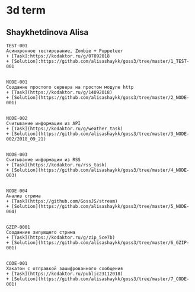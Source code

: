 # 3d term
## Shaykhetdinova Alisa

    TEST-001    
    Асинхронное тестирование, Zombie + Puppeteer  
    + [Task]:https://kodaktor.ru/g/07092018
    + [Solution]:https://github.com/alisashaykk/goss3/tree/master/1_TEST-001
    

    NODE-001 
    Создание простого сервера на простом модуле http
    + [Task](https://kodaktor.ru/g/14092018)
    + [Solution](https://github.com/alisashaykk/goss3/tree/master/2_NODE-001)
    

    NODE-002 
    Считывание информации из API
    + [Task](https://kodaktor.ru/g/weather_task)
    + [Solution](https://github.com/alisashaykk/goss3/tree/master/3_NODE-002/2018_09_21)
    

    NODE-003
    Считывание информации из RSS
    + [Task](https://kodaktor.ru/rss_task)
    + [Solution](https://github.com/alisashaykk/goss3/tree/master/4_NODE-003)
    

    NODE-004
    Анализ стрима
    + [Task](https://github.com/GossJS/stream)
    + [Solution](https://github.com/alisashaykk/goss3/tree/master/5_NODE-004)
    

    GZIP-0001
    Созданиие зипующего стрима
    + [Task](https://kodaktor.ru/g/zip_5ce7b)
    + [Solution](https://github.com/alisashaykk/goss3/tree/master/6_GZIP-001)
    

    CODE-001
    Хакатон с отправкой зашифрованного сообщения
    + [Task](https://kodaktor.ru/public23112018)
    + [Solution](https://github.com/alisashaykk/goss3/tree/master/7_CODE-001)
    
    
